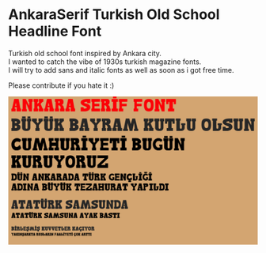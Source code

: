 # AnkaraSerif Turkish Old School Headline Font
Turkish old school font inspired by Ankara city.   
I wanted to catch the vibe of 1930s turkish magazine fonts.   
I will try to add sans and italic fonts as well as soon as i got free time.   

Please contribute if you hate it :)

![AnkaraSerif](resim.png "Preview of AnkaraSerif font")
